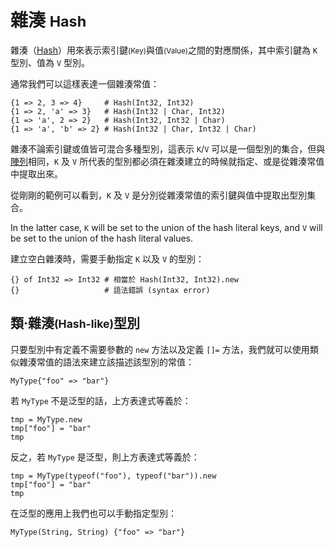 # 雜湊 <small>Hash</small>

雜湊（[Hash](http://crystal-lang.org/api/Hash.html)）用來表示索引鍵<small>(Key)</small>與值<small>(Value)</small>之間的對應關係，其中索引鍵為 `K` 型別、值為 `V` 型別。

通常我們可以這樣表達一個雜湊常值：

```crystal
{1 => 2, 3 => 4}     # Hash(Int32, Int32)
{1 => 2, 'a' => 3}   # Hash(Int32 | Char, Int32)
{1 => 'a', 2 => 2}   # Hash(Int32, Int32 | Char)
{1 => 'a', 'b' => 2} # Hash(Int32 | Char, Int32 | Char)
```

雜湊不論索引鍵或值皆可混合多種型別，這表示 `K`/`V` 可以是一個型別的集合，但與[陣列](./string.md)相同，`K` 及 `V` 所代表的型別都必須在雜湊建立的時候就指定、或是從雜湊常值中提取出來。

從剛剛的範例可以看到，`K` 及 `V` 是分別從雜湊常值的索引鍵與值中提取出型別集合。

In the latter case, `K` will be set to the union of the hash literal keys, and `V` will be set to the union of the hash literal values.

建立空白雜湊時，需要手動指定 `K` 以及 `V` 的型別：

```crystal
{} of Int32 => Int32 # 相當於 Hash(Int32, Int32).new
{}                   # 語法錯誤 (syntax error)
```

## 類·雜湊<small>(Hash-like)</small>型別

只要型別中有定義不需要參數的 `new` 方法以及定義 `[]=` 方法，我們就可以使用類似雜湊常值的語法來建立該描述該型別的常值：

```crystal
MyType{"foo" => "bar"}
```

若 `MyType` 不是泛型的話，上方表達式等義於：

```crystal
tmp = MyType.new
tmp["foo"] = "bar"
tmp
```

反之，若 `MyType` 是泛型，則上方表達式等義於：

```crystal
tmp = MyType(typeof("foo"), typeof("bar")).new
tmp["foo"] = "bar"
tmp
```

在泛型的應用上我們也可以手動指定型別：

```crystal
MyType(String, String) {"foo" => "bar"}
```
